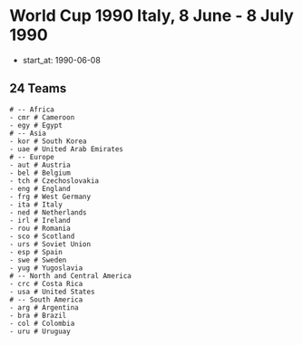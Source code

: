 # World Cup 1990 Italy, 8 June - 8 July 1990

- start_at: 1990-06-08



## 24 Teams

```
# -- Africa
- cmr # Cameroon
- egy # Egypt
# -- Asia
- kor # South Korea
- uae # United Arab Emirates
# -- Europe
- aut # Austria
- bel # Belgium
- tch # Czechoslovakia
- eng # England
- frg # West Germany
- ita # Italy
- ned # Netherlands
- irl # Ireland
- rou # Romania
- sco # Scotland
- urs # Soviet Union
- esp # Spain
- swe # Sweden
- yug # Yugoslavia
# -- North and Central America
- crc # Costa Rica
- usa # United States
# -- South America
- arg # Argentina
- bra # Brazil
- col # Colombia
- uru # Uruguay
```


